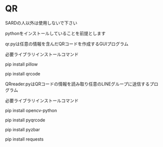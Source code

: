 # QR

SARDの人以外は使用しないで下さい

pythonをインストールしていることを前提とします

qr.pyは任意の情報を含んだQRコードを作成するGUIプログラム

必要ライブラリインストールコマンド

pip install pillow

pip install qrcode

QRreader.pyはQRコードの情報を読み取り任意のLINEグループに送信するプログラム

必要ライブラリインストールコマンド

pip install opencv-python

pip install pyqrcode

pip install pyzbar

pip install requests
